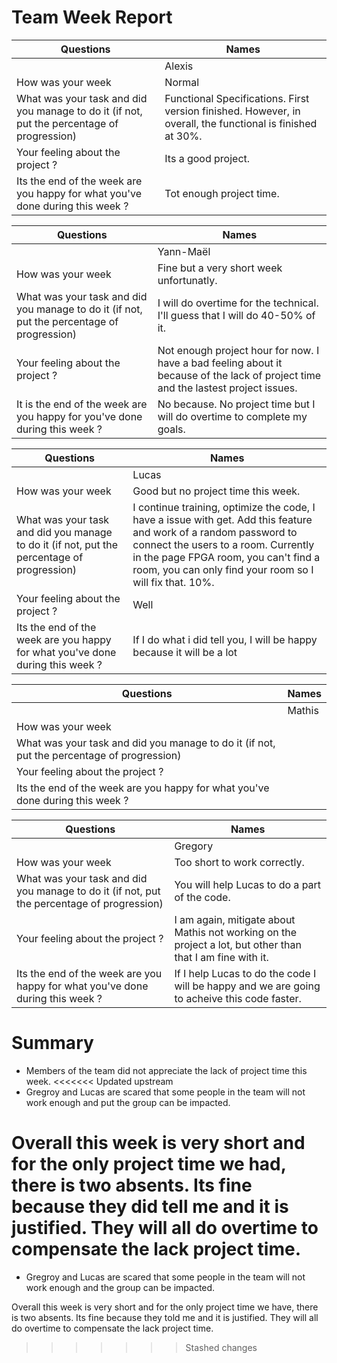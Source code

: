 # Team Week Report

| Questions                                                                                  | Names  |
| ------------------------------------------------------------------------------------------ | ------ |
|                                                                                            | Alexis |
| How was your week                                                                          | Normal       |
| What was your task and did you manage to do it (if not, put the percentage of progression) |Functional Specifications. First version finished. However, in overall, the functional is finished at 30%.        |
| Your feeling about the project ?                                                           | Its a good project. | 
| Its the end of the week are you happy for what you've done during this week ?              | Tot enough project time.  |




| Questions                                                                                  | Names     |
| ------------------------------------------------------------------------------------------ | --------- |
|                                                                                            | Yann-Maël |
| How was your week                                                                          | Fine but a very short week unfortunatly.         |
| What was your task and did you manage to do it (if not, put the percentage of progression) | I will do overtime for the technical. I'll guess that I will do 40-50% of it.         |
| Your feeling about the project ?                                                           | Not enough project hour for now. I have a bad feeling about it because of the lack of project time and the lastest project issues.          |
| It is the end of the week are you happy for you've done during this week ?              | No because. No project time but I will do overtime to complete my goals.          |


| Questions                                                                                  | Names |
| ------------------------------------------------------------------------------------------ | ----- |
|                                                                                            | Lucas |
| How was your week                                                                          | Good but no project time this week.      |
| What was your task and did you manage to do it (if not, put the percentage of progression) |I continue training, optimize the code, I have a issue with get. Add this feature and work of a random password to connect the users to a room. Currently in the page FPGA room, you can't find a room, you can only find your room so I will fix that. 10%.    |
| Your feeling about the project ?                                                           | Well |
| Its the end of the week are you happy for what you've done during this week ?              | If I do what i did tell you, I will be happy because it will be a lot      |

| Questions                                                                                  | Names  |
| ------------------------------------------------------------------------------------------ | ------ |
|                                                                                            | Mathis |
| How was your week                                                                          |        |
| What was your task and did you manage to do it (if not, put the percentage of progression) |        |
| Your feeling about the project ?                                                           |        |
| Its the end of the week are you happy for what you've done during this week ?              |

| Questions                                                                                  | Names   |
| ------------------------------------------------------------------------------------------ | ------- |
|                                                                                            | Gregory |
| How was your week                                                                          | Too short to work correctly.      |
| What was your task and did you manage to do it (if not, put the percentage of progression) | You will help Lucas to do a part of the code.        |
| Your feeling about the project ?                                                           | I am again, mitigate about Mathis not working on the project a lot, but other than that I am fine with it.        |
| Its the end of the week are you happy for what you've done during this week ?              | If I help Lucas to do the code I will be happy and we are going to acheive this code faster.        |  |

# Summary

- Members of the team did not appreciate the lack of project time this week.
<<<<<<< Updated upstream
- Gregroy and Lucas are scared that some people in the team will not work enough and put the group can be impacted.

Overall this week is very short and for the only project time we had, there is two absents. Its fine because they did tell me and it is justified.
They will all do overtime to compensate the lack project time.
=======
- Gregroy and Lucas are scared that some people in the team will not work enough and the group can be impacted.

Overall this week is very short and for the only project time we have, there is two absents. Its fine because they told me and it is justified.
They will all do overtime to compensate the lack project time.
>>>>>>> Stashed changes
